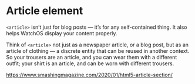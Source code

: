# Article element

`<article>` isn’t just for blog posts — it’s for any self-contained thing. It also helps WatchOS display your content properly.

Think of `<article>` not just as a newspaper article, or a blog post, but as an article of clothing — a discrete entity that can be reused in another context. So your trousers are an article, and you can wear them with a different outfit; your shirt is an article, and can be worn with different trousers.

<https://www.smashingmagazine.com/2020/01/html5-article-section/>
